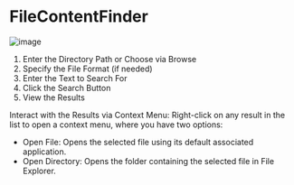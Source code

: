 # FileContentFinder

![image](https://github.com/user-attachments/assets/1505d0e2-6238-48d2-ba37-e9b5a5364bbb)

1. Enter the Directory Path or Choose via Browse
2. Specify the File Format (if needed)
3. Enter the Text to Search For
4. Click the Search Button
5. View the Results
   
Interact with the Results via Context Menu:
Right-click on any result in the list to open a context menu, where you have two options:

* Open File: Opens the selected file using its default associated application.
* Open Directory: Opens the folder containing the selected file in File Explorer.
